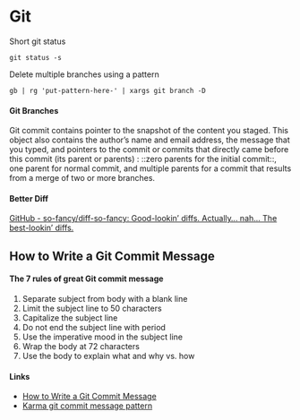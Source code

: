 Git
===

Short git status

```
git status -s
```

Delete multiple branches using a pattern

```
gb | rg 'put-pattern-here-' | xargs git branch -D
```

#### Git Branches

Git commit contains pointer to the snapshot of the content you staged. This object also contains the author’s name and email address, the message that you typed, and pointers to the commit or commits that directly came before this commit (its parent or parents) : ::zero parents for the initial commit::, one parent for normal commit, and multiple parents for a commit that results from a merge of two or more branches.

#### Better Diff

[GitHub - so-fancy/diff-so-fancy: Good-lookin’ diffs. Actually… nah… The best-lookin’ diffs.](https://github.com/so-fancy/diff-so-fancy)

How to Write a Git Commit Message
---------------------------------

#### The 7 rules of great Git commit message

1.	Separate subject from body with a blank line
2.	Limit the subject line to 50 characters
3.	Capitalize the subject line
4.	Do not end the subject line with period
5.	Use the imperative mood in the subject line
6.	Wrap the body at 72 characters
7.	Use the body to explain what and why vs. how

#### Links

-	[How to Write a Git Commit Message](https://chris.beams.io/posts/git-commit/)
-	[Karma git commit message pattern](http://karma-runner.github.io/4.0/dev/git-commit-msg.html)
